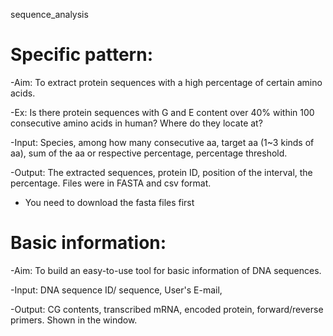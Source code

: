 sequence_analysis

# Specific pattern: 

-Aim: To extract protein sequences with a high percentage of certain amino acids. 

-Ex: Is there protein sequences with G and E content over 40% within 100 consecutive amino acids in human? Where do they locate at?  

-Input: Species, among how many consecutive aa, target aa (1~3 kinds of aa), sum of the aa or respective percentage, percentage threshold. 

-Output: The extracted sequences, protein ID, position of the interval, the percentage. Files were in FASTA and csv format.

* You need to download the fasta files first

# Basic information:

-Aim: To build an easy-to-use tool for basic information of DNA sequences.

-Input: DNA sequence ID/ sequence, User's E-mail,

-Output: CG contents, transcribed mRNA, encoded protein, forward/reverse primers. Shown in the window.
